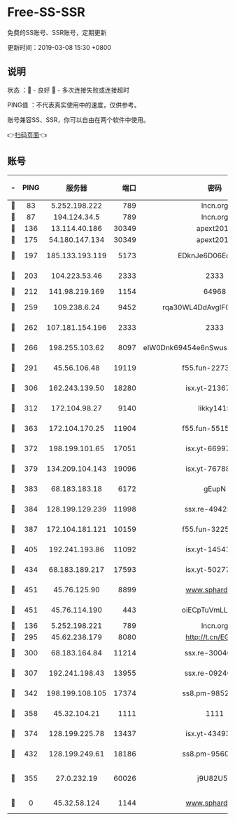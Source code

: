# Free-SS-SSR

免费的SS账号、SSR账号，定期更新

更新时间：2019-03-08 15:30 +0800

## 说明

状态     ：🙂 - 良好 🙁 - 多次连接失败或连接超时

PING值   ：不代表真实使用中的速度，仅供参考。

账号兼容SS、SSR，你可以自由在两个软件中使用。

👉[扫码页面](https://liesauer.github.io/Free-SS-SSR/)👈

## 账号

|-|PING|服务器|端口|密码|加密方式|区域|
|:----:|:----:|:-----:|-----:|:----:|:----:|:----:|
|🙂|83|5.252.198.222|789|lncn.org|rc4|JP|
|🙂|87|194.124.34.5|789|lncn.org|rc4|JP|
|🙂|136|13.114.40.186|30349|apext2019|chacha20|JP|
|🙂|175|54.180.147.134|30349|apext2019|chacha20|KR|
|🙂|197|185.133.193.119|5173|EDknJe6D06EoWDaw|aes-256-cfb|US|
|🙂|203|104.223.53.46|2333|2333|aes-256-cfb|US|
|🙂|212|141.98.219.169|1154|64968|chacha20|US|
|🙂|259|109.238.6.24|9452|rqa30WL4DdAvgIFG6Fs3znzTa|aes-256-cfb|FR|
|🙂|262|107.181.154.196|2333|2333|aes-256-cfb|US|
|🙂|266|198.255.103.62|8097|eIW0Dnk69454e6nSwuspv9DmS201tQ0D|aes-256-cfb|US|
|🙂|291|45.56.106.48|19119|f55.fun-22731576|aes-256-cfb|US|
|🙂|306|162.243.139.50|18280|isx.yt-21367696|aes-256-cfb|US|
|🙂|312|172.104.98.27|9140|likky1415|aes-256-cfb|JP|
|🙂|363|172.104.170.25|11904|f55.fun-55158712|aes-256-cfb|SG|
|🙂|372|198.199.101.65|17051|isx.yt-66997897|aes-256-cfb|US|
|🙂|379|134.209.104.143|19096|isx.yt-76788888|aes-256-cfb|SG|
|🙂|383|68.183.183.18|6172|gEupN|aes-256-cfb|SG|
|🙂|384|128.199.129.239|11998|ssx.re-49425737|aes-256-cfb|SG|
|🙂|387|172.104.181.121|10159|f55.fun-32253878|aes-256-cfb|SG|
|🙂|405|192.241.193.86|11092|isx.yt-14541692|aes-256-cfb|US|
|🙂|434|68.183.189.217|17593|isx.yt-50277837|aes-256-cfb|SG|
|🙂|451|45.76.125.90|8899|www.sphard.com|aes-256-cfb|AU|
|🙂|451|45.76.114.190|443|oiECpTuVmLLxk4Ts|aes-256-cfb|AU|
|🙂|136|5.252.198.221|789|lncn.org|rc4|JP|
|🙂|295|45.62.238.179|8080|http://t.cn/EGJIyrl|rc4-md5|CA|
|🙂|300|68.183.164.84|11214|ssx.re-30046337|aes-256-cfb|US|
|🙂|307|192.241.198.43|13955|ssx.re-09246977|aes-256-cfb|US|
|🙂|342|198.199.108.105|17374|ss8.pm-98527684|aes-256-cfb|US|
|🙂|358|45.32.104.21|1111|1111|aes-256-cfb|SG|
|🙂|374|128.199.225.78|13437|isx.yt-43493369|aes-256-cfb|SG|
|🙂|432|128.199.249.61|18186|ss8.pm-95603573|aes-256-cfb|SG|
|🙁|355|27.0.232.19|60026|j9U82U53|xchacha20-ietf-poly1305|HK|
|🙁|0|45.32.58.124|1144|www.sphard.com|aes-256-cfb|JP|
